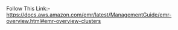 Follow This Link:- https://docs.aws.amazon.com/emr/latest/ManagementGuide/emr-overview.html#emr-overview-clusters
